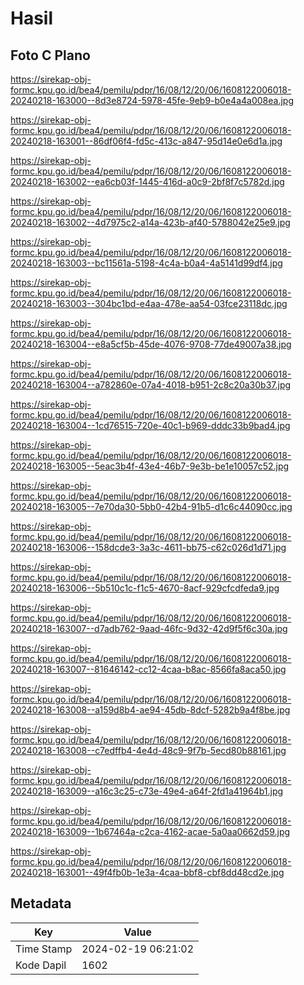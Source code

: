 # Hasil

## Foto C Plano

https://sirekap-obj-formc.kpu.go.id/bea4/pemilu/pdpr/16/08/12/20/06/1608122006018-20240218-163000--8d3e8724-5978-45fe-9eb9-b0e4a4a008ea.jpg

https://sirekap-obj-formc.kpu.go.id/bea4/pemilu/pdpr/16/08/12/20/06/1608122006018-20240218-163001--86df06f4-fd5c-413c-a847-95d14e0e6d1a.jpg

https://sirekap-obj-formc.kpu.go.id/bea4/pemilu/pdpr/16/08/12/20/06/1608122006018-20240218-163002--ea6cb03f-1445-416d-a0c9-2bf8f7c5782d.jpg

https://sirekap-obj-formc.kpu.go.id/bea4/pemilu/pdpr/16/08/12/20/06/1608122006018-20240218-163002--4d7975c2-a14a-423b-af40-5788042e25e9.jpg

https://sirekap-obj-formc.kpu.go.id/bea4/pemilu/pdpr/16/08/12/20/06/1608122006018-20240218-163003--bc11561a-5198-4c4a-b0a4-4a5141d99df4.jpg

https://sirekap-obj-formc.kpu.go.id/bea4/pemilu/pdpr/16/08/12/20/06/1608122006018-20240218-163003--304bc1bd-e4aa-478e-aa54-03fce23118dc.jpg

https://sirekap-obj-formc.kpu.go.id/bea4/pemilu/pdpr/16/08/12/20/06/1608122006018-20240218-163004--e8a5cf5b-45de-4076-9708-77de49007a38.jpg

https://sirekap-obj-formc.kpu.go.id/bea4/pemilu/pdpr/16/08/12/20/06/1608122006018-20240218-163004--a782860e-07a4-4018-b951-2c8c20a30b37.jpg

https://sirekap-obj-formc.kpu.go.id/bea4/pemilu/pdpr/16/08/12/20/06/1608122006018-20240218-163004--1cd76515-720e-40c1-b969-dddc33b9bad4.jpg

https://sirekap-obj-formc.kpu.go.id/bea4/pemilu/pdpr/16/08/12/20/06/1608122006018-20240218-163005--5eac3b4f-43e4-46b7-9e3b-be1e10057c52.jpg

https://sirekap-obj-formc.kpu.go.id/bea4/pemilu/pdpr/16/08/12/20/06/1608122006018-20240218-163005--7e70da30-5bb0-42b4-91b5-d1c6c44090cc.jpg

https://sirekap-obj-formc.kpu.go.id/bea4/pemilu/pdpr/16/08/12/20/06/1608122006018-20240218-163006--158dcde3-3a3c-4611-bb75-c62c026d1d71.jpg

https://sirekap-obj-formc.kpu.go.id/bea4/pemilu/pdpr/16/08/12/20/06/1608122006018-20240218-163006--5b510c1c-f1c5-4670-8acf-929cfcdfeda9.jpg

https://sirekap-obj-formc.kpu.go.id/bea4/pemilu/pdpr/16/08/12/20/06/1608122006018-20240218-163007--d7adb762-9aad-46fc-9d32-42d9f5f6c30a.jpg

https://sirekap-obj-formc.kpu.go.id/bea4/pemilu/pdpr/16/08/12/20/06/1608122006018-20240218-163007--81646142-cc12-4caa-b8ac-8566fa8aca50.jpg

https://sirekap-obj-formc.kpu.go.id/bea4/pemilu/pdpr/16/08/12/20/06/1608122006018-20240218-163008--a159d8b4-ae94-45db-8dcf-5282b9a4f8be.jpg

https://sirekap-obj-formc.kpu.go.id/bea4/pemilu/pdpr/16/08/12/20/06/1608122006018-20240218-163008--c7edffb4-4e4d-48c9-9f7b-5ecd80b88161.jpg

https://sirekap-obj-formc.kpu.go.id/bea4/pemilu/pdpr/16/08/12/20/06/1608122006018-20240218-163009--a16c3c25-c73e-49e4-a64f-2fd1a41964b1.jpg

https://sirekap-obj-formc.kpu.go.id/bea4/pemilu/pdpr/16/08/12/20/06/1608122006018-20240218-163009--1b67464a-c2ca-4162-acae-5a0aa0662d59.jpg

https://sirekap-obj-formc.kpu.go.id/bea4/pemilu/pdpr/16/08/12/20/06/1608122006018-20240218-163001--49f4fb0b-1e3a-4caa-bbf8-cbf8dd48cd2e.jpg


## Metadata

| Key        | Value               |
| ---------- | ------------------- |
| Time Stamp | 2024-02-19 06:21:02 |
| Kode Dapil | 1602                |



